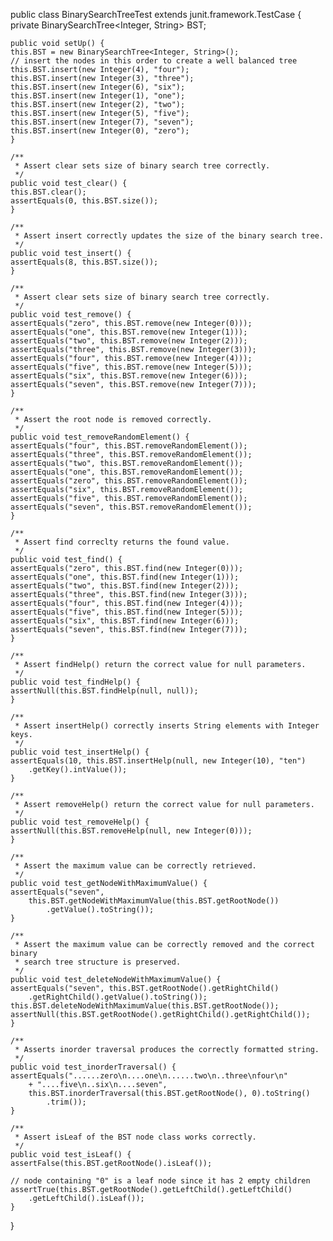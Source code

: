 
public class BinarySearchTreeTest extends junit.framework.TestCase {
    private BinarySearchTree<Integer, String> BST;

    public void setUp() {
	this.BST = new BinarySearchTree<Integer, String>();
	// insert the nodes in this order to create a well balanced tree
	this.BST.insert(new Integer(4), "four");
	this.BST.insert(new Integer(3), "three");
	this.BST.insert(new Integer(6), "six");
	this.BST.insert(new Integer(1), "one");
	this.BST.insert(new Integer(2), "two");
	this.BST.insert(new Integer(5), "five");
	this.BST.insert(new Integer(7), "seven");
	this.BST.insert(new Integer(0), "zero");
    }

    /**
     * Assert clear sets size of binary search tree correctly.
     */
    public void test_clear() {
	this.BST.clear();
	assertEquals(0, this.BST.size());
    }

    /**
     * Assert insert correctly updates the size of the binary search tree.
     */
    public void test_insert() {
	assertEquals(8, this.BST.size());
    }

    /**
     * Assert clear sets size of binary search tree correctly.
     */
    public void test_remove() {
	assertEquals("zero", this.BST.remove(new Integer(0)));
	assertEquals("one", this.BST.remove(new Integer(1)));
	assertEquals("two", this.BST.remove(new Integer(2)));
	assertEquals("three", this.BST.remove(new Integer(3)));
	assertEquals("four", this.BST.remove(new Integer(4)));
	assertEquals("five", this.BST.remove(new Integer(5)));
	assertEquals("six", this.BST.remove(new Integer(6)));
	assertEquals("seven", this.BST.remove(new Integer(7)));
    }

    /**
     * Assert the root node is removed correctly.
     */
    public void test_removeRandomElement() {
	assertEquals("four", this.BST.removeRandomElement());
	assertEquals("three", this.BST.removeRandomElement());
	assertEquals("two", this.BST.removeRandomElement());
	assertEquals("one", this.BST.removeRandomElement());
	assertEquals("zero", this.BST.removeRandomElement());
	assertEquals("six", this.BST.removeRandomElement());
	assertEquals("five", this.BST.removeRandomElement());
	assertEquals("seven", this.BST.removeRandomElement());
    }

    /**
     * Assert find correclty returns the found value.
     */
    public void test_find() {
	assertEquals("zero", this.BST.find(new Integer(0)));
	assertEquals("one", this.BST.find(new Integer(1)));
	assertEquals("two", this.BST.find(new Integer(2)));
	assertEquals("three", this.BST.find(new Integer(3)));
	assertEquals("four", this.BST.find(new Integer(4)));
	assertEquals("five", this.BST.find(new Integer(5)));
	assertEquals("six", this.BST.find(new Integer(6)));
	assertEquals("seven", this.BST.find(new Integer(7)));
    }

    /**
     * Assert findHelp() return the correct value for null parameters.
     */
    public void test_findHelp() {
	assertNull(this.BST.findHelp(null, null));
    }

    /**
     * Assert insertHelp() correctly inserts String elements with Integer keys.
     */
    public void test_insertHelp() {
	assertEquals(10, this.BST.insertHelp(null, new Integer(10), "ten")
		.getKey().intValue());
    }

    /**
     * Assert removeHelp() return the correct value for null parameters.
     */
    public void test_removeHelp() {
	assertNull(this.BST.removeHelp(null, new Integer(0)));
    }

    /**
     * Assert the maximum value can be correctly retrieved.
     */
    public void test_getNodeWithMaximumValue() {
	assertEquals("seven",
		this.BST.getNodeWithMaximumValue(this.BST.getRootNode())
			.getValue().toString());
    }

    /**
     * Assert the maximum value can be correctly removed and the correct binary
     * search tree structure is preserved.
     */
    public void test_deleteNodeWithMaximumValue() {
	assertEquals("seven", this.BST.getRootNode().getRightChild()
		.getRightChild().getValue().toString());
	this.BST.deleteNodeWithMaximumValue(this.BST.getRootNode());
	assertNull(this.BST.getRootNode().getRightChild().getRightChild());
    }

    /**
     * Asserts inorder traversal produces the correctly formatted string.
     */
    public void test_inorderTraversal() {
	assertEquals("......zero\n....one\n......two\n..three\nfour\n"
		+ "....five\n..six\n....seven",
		this.BST.inorderTraversal(this.BST.getRootNode(), 0).toString()
			.trim());
    }

    /**
     * Assert isLeaf of the BST node class works correctly.
     */
    public void test_isLeaf() {
	assertFalse(this.BST.getRootNode().isLeaf());

	// node containing "0" is a leaf node since it has 2 empty children
	assertTrue(this.BST.getRootNode().getLeftChild().getLeftChild()
		.getLeftChild().isLeaf());
    }
}
